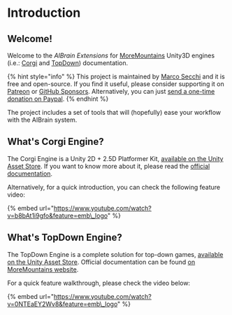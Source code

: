 # Introduction

## Welcome!

Welcome to the _AIBrain Extensions_ for [MoreMountains](https://moremountains.com/) Unity3D engines \(i.e.: [Corgi](https://assetstore.unity.com/packages/templates/systems/corgi-engine-2d-2-5d-platformer-26617?aid=1011lHJn) and [TopDown](https://assetstore.unity.com/packages/templates/systems/topdown-engine-89636?aid=1011lHJn)\) documentation.

{% hint style="info" %}
 This project is maintained by [Marco Secchi](http://marcosecchi.it/) and it is free and open-source. If you find it useful, please consider supporting it on [Patreon](https://www.patreon.com/thebitcave) or [GitHub Sponsors](https://github.com/sponsors/marcosecchi/). Alternatively, you can just [send a one-time donation on Paypal](https://www.paypal.me/secchimarco).
{% endhint %}

The project includes a set of tools that will \(hopefully\) ease your workflow with the AIBrain system.

## What's Corgi Engine?

The Corgi Engine is a Unity 2D + 2.5D Platformer Kit, [available on the Unity Asset Store](https://assetstore.unity.com/packages/templates/systems/corgi-engine-2d-2-5d-platformer-26617?aid=1011lHJn). If you want to know more about it, please read the [official documentation](https://corgi-engine-docs.moremountains.com/index.html).

Alternatively, for a quick introduction, you can check the following feature video:

{% embed url="https://www.youtube.com/watch?v=b8bAt1i9gfo&feature=emb\_logo" %}



## What's TopDown Engine?

The TopDown Engine is a complete solution for top-down games, [available on the Unity Asset Store](https://assetstore.unity.com/packages/templates/systems/topdown-engine-89636?aid=1011lHJn). Official documentation can be found [on MoreMountains website](https://topdown-engine-docs.moremountains.com/).

For a quick feature walkthrough, please check the video below:

{% embed url="https://www.youtube.com/watch?v=0NTEaEY2Wv8&feature=emb\_logo" %}



